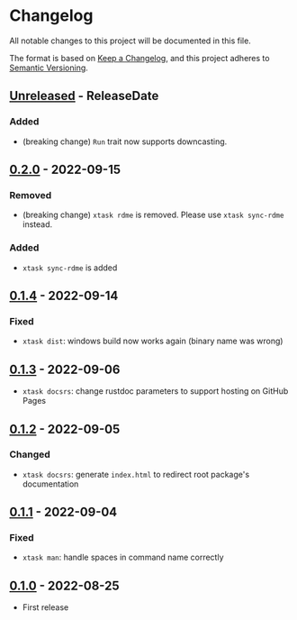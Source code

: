 # Changelog

All notable changes to this project will be documented in this file.

The format is based on [Keep a Changelog](https://keepachangelog.com/en/1.1.0/),
and this project adheres to [Semantic Versioning](https://semver.org/spec/v2.0.0.html).

<!-- next-header -->

## [Unreleased] - ReleaseDate

### Added

* (breaking change) `Run` trait now supports downcasting.

## [0.2.0] - 2022-09-15

### Removed

* (breaking change) `xtask rdme` is removed. Please use `xtask sync-rdme` instead.

### Added

* `xtask sync-rdme` is added

## [0.1.4] - 2022-09-14

### Fixed

* `xtask dist`: windows build now works again (binary name was wrong)

## [0.1.3] - 2022-09-06

* `xtask docsrs`: change rustdoc parameters to support hosting on GitHub Pages

## [0.1.2] - 2022-09-05

### Changed

* `xtask docsrs`: generate `index.html` to redirect root package's documentation

## [0.1.1] - 2022-09-04

### Fixed

* `xtask man`: handle spaces in command name correctly

## [0.1.0] - 2022-08-25

* First release

<!-- next-url -->
[Unreleased]: https://github.com/gifnksm/cli-xtask/compare/v0.2.0...HEAD
[0.2.0]: https://github.com/gifnksm/cli-xtask/compare/v0.1.4...v0.2.0
[0.1.4]: https://github.com/gifnksm/cli-xtask/compare/v0.1.3...v0.1.4
[0.1.3]: https://github.com/gifnksm/cli-xtask/compare/v0.1.2...v0.1.3
[0.1.2]: https://github.com/gifnksm/cli-xtask/compare/v0.1.1...v0.1.2
[0.1.1]: https://github.com/gifnksm/cli-xtask/compare/v0.1.0...v0.1.1
[0.1.0]: https://github.com/gifnksm/cli-xtask/commits/v0.1.0
